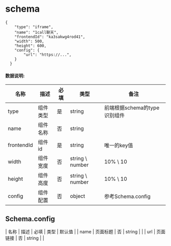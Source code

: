 # schema
```
{
    "type": "iframe",
    "name": "1call聊天",
    "frontendId": "ka3sakwg4rod41",
    "width": 500,
    "height": 600,
    "config": {
        "url": "https://...",
    }
  }
```

#### 数据说明:
| 名称 | 描述 | 必填 | 类型 | 备注 |
|--|--|--|--|--|
| type | 组件类型 | 是 | string | 前端根据schema的type识别组件 |
| name | 组件名称 | 否 | string |  |
| frontendId | 组件id | 是 | string | 唯一的key值 |
| width | 组件宽度 | 否 | string \ number | 10% \ 10 |
| height | 组件高度 | 否 | string \ number | 10% \ 10 |
| config | 组件配置 | 否 | object | 参考Schema.config |

## Schema.config
| 名称 | 描述 | 必填 | 类型 | 默认值 |
| name | 页面标题 | 否 | string |  |
| url | 页面链接 | 否 | string |  |
